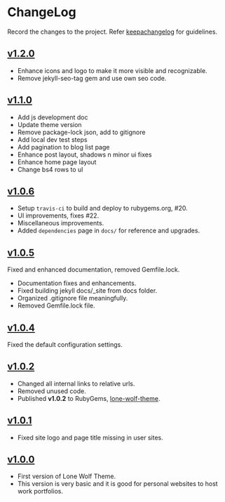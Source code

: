 # ChangeLog

Record the changes to the project.
Refer [keepachangelog](https://keepachangelog.com/) for guidelines.

## [v1.2.0](https://github.com/manid2/lone-wolf-theme/releases/tag/v1.1.0)

* Enhance icons and logo to make it more visible and recognizable.
* Remove jekyll-seo-tag gem and use own seo code.

## [v1.1.0](https://github.com/manid2/lone-wolf-theme/releases/tag/v1.1.0)

* Add js development doc
* Update theme version
* Remove package-lock json, add to gitignore
* Add local dev test steps
* Add pagination to blog list page
* Enhance post layout, shadows n minor ui fixes
* Enhance home page layout
* Change bs4 rows to ul

## [v1.0.6](https://github.com/manid2/lone-wolf-theme/releases/tag/v1.0.6)

* Setup `travis-ci` to build and deploy to rubygems.org, #20.
* UI improvements, fixes #22.
* Miscellaneous improvements.
* Added `dependencies` page in `docs/` for reference and upgrades.

## [v1.0.5](https://github.com/manid2/lone-wolf-theme/releases/tag/v1.0.5)

Fixed and enhanced documentation, removed Gemfile.lock.

* Documentation fixes and enhancements.
* Fixed building jekyll docs/_site from docs folder.
* Organized .gitignore file meaningfully.
* Removed Gemfile.lock file.

## [v1.0.4](https://github.com/manid2/lone-wolf-theme/releases/tag/v1.0.4)

Fixed the default configuration settings.

## [v1.0.2](https://github.com/manid2/lone-wolf-theme/releases/tag/v1.0.2)

* Changed all internal links to relative urls.
* Removed unused code.
* Published **v1.0.2** to RubyGems, [lone-wolf-theme](https://rubygems.org/gems/lone-wolf-theme).

## [v1.0.1](https://github.com/manid2/lone-wolf-theme/releases/tag/v1.0.1)

* Fixed site logo and page title missing in user sites.

## [v1.0.0](https://github.com/manid2/lone-wolf-theme/releases/tag/v1.0.0)

* First version of Lone Wolf Theme.
* This version is very basic and it is  good for personal websites to host work portfolios.
